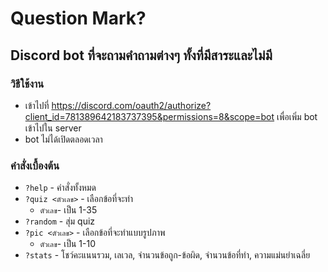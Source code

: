 # Question Mark?
## Discord bot ที่จะถามคำถามต่างๆ ทั้งที่มีสาระและไม่มี
### วิธีใช้งาน
* เข้าไปที่ https://discord.com/oauth2/authorize?client_id=781389642183737395&permissions=8&scope=bot เพื่อเพิ่ม bot เข้าไปใน server
* bot ไม่ได้เปิดตลอดเวลา

### คำสั่งเบื้องต้น
* `?help` - คำสั่งทั้งหมด
* `?quiz <ตัวเลข>` - เลือกข้อที่จะทำ
  * `ตัวเลข`- เป็น 1-35
* `?random` - สุ่ม quiz
* `?pic <ตัวเลข>` - เลือกข้อที่จะทำแบบรูปภาพ
  * `ตัวเลข`- เป็น 1-10
* `?stats` - โชว์คะแนนรวม, เลเวล, จำนวนข้อถูก-ข้อผิด, จำนวนข้อที่ทำ, ความแม่นยำเฉลี่ย
